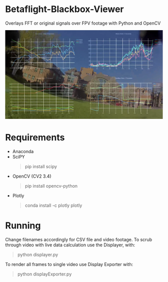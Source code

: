 # Betaflight-Blackbox-Viewer
Overlays FFT or original signals over FPV footage with Python and OpenCV

![alt text](https://github.com/RollieRowland/Betaflight-Blackbox-Viewer/blob/master/Screenshot.png)

# Requirements
- Anaconda
- SciPY
  > pip install scipy
- OpenCV (CV2 3.4)
  > pip install opencv-python
- Plotly
  > conda install -c plotly plotly

# Running
Change filenames accordingly for CSV file and video footage. To scrub through video with live data calculation use the Displayer, with:
> python displayer.py

To render all frames to single video use Display Exporter with: 
> python displayExporter.py
